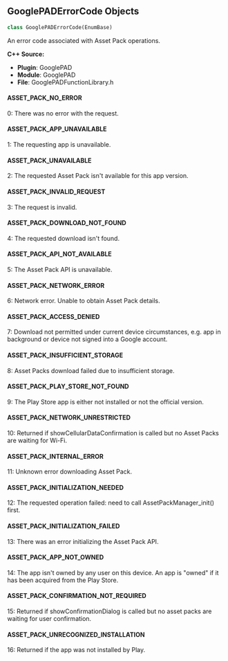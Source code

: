## GooglePADErrorCode Objects

```python
class GooglePADErrorCode(EnumBase)
```

An error code associated with Asset Pack operations.

**C++ Source:**

- **Plugin**: GooglePAD
- **Module**: GooglePAD
- **File**: GooglePADFunctionLibrary.h

<a id="unreal.GooglePADErrorCode.ASSET_PACK_NO_ERROR"></a>

#### ASSET_PACK_NO_ERROR

0: There was no error with the request.

<a id="unreal.GooglePADErrorCode.ASSET_PACK_APP_UNAVAILABLE"></a>

#### ASSET_PACK_APP_UNAVAILABLE

1: The requesting app is unavailable.

<a id="unreal.GooglePADErrorCode.ASSET_PACK_UNAVAILABLE"></a>

#### ASSET_PACK_UNAVAILABLE

2: The requested Asset Pack isn't available for this app version.

<a id="unreal.GooglePADErrorCode.ASSET_PACK_INVALID_REQUEST"></a>

#### ASSET_PACK_INVALID_REQUEST

3: The request is invalid.

<a id="unreal.GooglePADErrorCode.ASSET_PACK_DOWNLOAD_NOT_FOUND"></a>

#### ASSET_PACK_DOWNLOAD_NOT_FOUND

4: The requested download isn't found.

<a id="unreal.GooglePADErrorCode.ASSET_PACK_API_NOT_AVAILABLE"></a>

#### ASSET_PACK_API_NOT_AVAILABLE

5: The Asset Pack API is unavailable.

<a id="unreal.GooglePADErrorCode.ASSET_PACK_NETWORK_ERROR"></a>

#### ASSET_PACK_NETWORK_ERROR

6: Network error. Unable to obtain Asset Pack details.

<a id="unreal.GooglePADErrorCode.ASSET_PACK_ACCESS_DENIED"></a>

#### ASSET_PACK_ACCESS_DENIED

7: Download not permitted under current device circumstances, e.g. app in
background or device not signed into a Google account.

<a id="unreal.GooglePADErrorCode.ASSET_PACK_INSUFFICIENT_STORAGE"></a>

#### ASSET_PACK_INSUFFICIENT_STORAGE

8: Asset Packs download failed due to insufficient storage.

<a id="unreal.GooglePADErrorCode.ASSET_PACK_PLAY_STORE_NOT_FOUND"></a>

#### ASSET_PACK_PLAY_STORE_NOT_FOUND

9: The Play Store app is either not installed or not the official version.

<a id="unreal.GooglePADErrorCode.ASSET_PACK_NETWORK_UNRESTRICTED"></a>

#### ASSET_PACK_NETWORK_UNRESTRICTED

10: Returned if showCellularDataConfirmation is called but no Asset Packs are waiting for Wi-Fi.

<a id="unreal.GooglePADErrorCode.ASSET_PACK_INTERNAL_ERROR"></a>

#### ASSET_PACK_INTERNAL_ERROR

11: Unknown error downloading Asset Pack.

<a id="unreal.GooglePADErrorCode.ASSET_PACK_INITIALIZATION_NEEDED"></a>

#### ASSET_PACK_INITIALIZATION_NEEDED

12: The requested operation failed: need to call AssetPackManager_init() first.

<a id="unreal.GooglePADErrorCode.ASSET_PACK_INITIALIZATION_FAILED"></a>

#### ASSET_PACK_INITIALIZATION_FAILED

13: There was an error initializing the Asset Pack API.

<a id="unreal.GooglePADErrorCode.ASSET_PACK_APP_NOT_OWNED"></a>

#### ASSET_PACK_APP_NOT_OWNED

14: The app isn't owned by any user on this device. An app is "owned" if it has been acquired from the Play Store.

<a id="unreal.GooglePADErrorCode.ASSET_PACK_CONFIRMATION_NOT_REQUIRED"></a>

#### ASSET_PACK_CONFIRMATION_NOT_REQUIRED

15: Returned if showConfirmationDialog is called but no asset packs are waiting for user confirmation.

<a id="unreal.GooglePADErrorCode.ASSET_PACK_UNRECOGNIZED_INSTALLATION"></a>

#### ASSET_PACK_UNRECOGNIZED_INSTALLATION

16: Returned if the app was not installed by Play.

<a id="unreal.GooglePADDownloadStatus"></a>